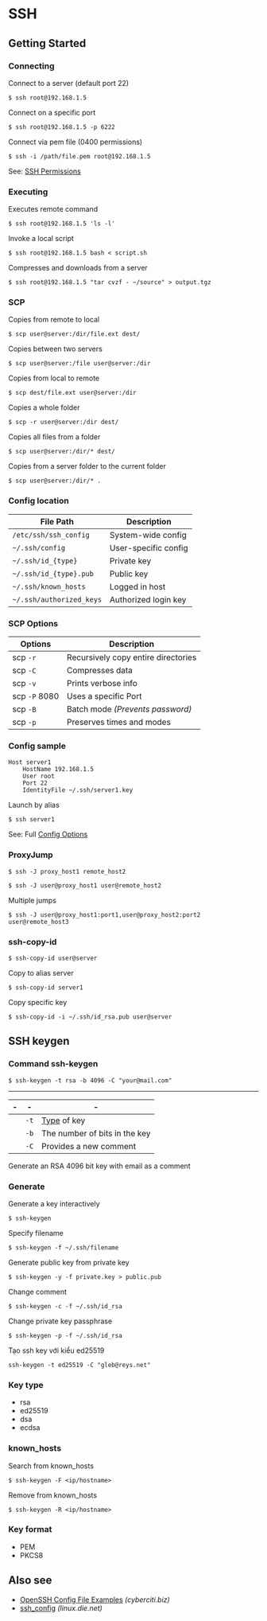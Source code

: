 # SSH

Getting Started
---------------

### Connecting

Connect to a server (default port 22)

```shell script
$ ssh root@192.168.1.5
```

Connect on a specific port

```shell script
$ ssh root@192.168.1.5 -p 6222
```

Connect via pem file (0400 permissions)

```shell script
$ ssh -i /path/file.pem root@192.168.1.5
```

See: [SSH Permissions](Chmod.md#ssh-permissions)

### Executing

Executes remote command

```shell script
$ ssh root@192.168.1.5 'ls -l'
```

Invoke a local script

```shell script
$ ssh root@192.168.1.5 bash < script.sh
```

Compresses and downloads from a server

```shell script 
$ ssh root@192.168.1.5 "tar cvzf - ~/source" > output.tgz
```

### SCP 

Copies from remote to local

```shell script
$ scp user@server:/dir/file.ext dest/
```

Copies between two servers

```shell script
$ scp user@server:/file user@server:/dir
```

Copies from local to remote

```shell script
$ scp dest/file.ext user@server:/dir
```

Copies a whole folder

```shell script
$ scp -r user@server:/dir dest/
```

Copies all files from a folder

```shell script
$ scp user@server:/dir/* dest/
```

Copies from a server folder to the current folder

```shell script
$ scp user@server:/dir/* .
```

### Config location

| File Path                | Description          |
|--------------------------|----------------------|
| `/etc/ssh/ssh_config`    | System-wide config   |
| `~/.ssh/config`          | User-specific config |
| `~/.ssh/id_{type}`       | Private key          |
| `~/.ssh/id_{type}.pub`   | Public key           |
| `~/.ssh/known_hosts`     | Logged in host       |
| `~/.ssh/authorized_keys` | Authorized login key |

### SCP Options

| Options       | Description                                    |
|---------------|------------------------------------------------|
| scp `-r`      | <yel>R</yel>ecursively copy entire directories |
| scp `-C`      | <yel>C</yel>ompresses data                     |
| scp `-v`      | Prints <yel>v</yel>erbose info                 |
| scp `-P` 8080 | Uses a specific <yel>P</yel>ort                |
| scp `-B`      | <yel>B</yel>atch mode _(Prevents password)_    |
| scp `-p`      | <yel>P</yel>reserves times and modes           |

### Config sample

```
Host server1 
    HostName 192.168.1.5
    User root
    Port 22
    IdentityFile ~/.ssh/server1.key
```

Launch by alias

```shell script
$ ssh server1
```

See: Full [Config Options](https://linux.die.net/man/5/ssh_config)

### ProxyJump

```shell script
$ ssh -J proxy_host1 remote_host2
```

```shell script 
$ ssh -J user@proxy_host1 user@remote_host2
```

Multiple jumps

```shell script 
$ ssh -J user@proxy_host1:port1,user@proxy_host2:port2 user@remote_host3
```

### ssh-copy-id

```shell script 
$ ssh-copy-id user@server
```

Copy to alias server

```shell script 
$ ssh-copy-id server1
```

Copy specific key

```shell script 
$ ssh-copy-id -i ~/.ssh/id_rsa.pub user@server
```

SSH keygen
---------------

### Command ssh-keygen

```shell script
$ ssh-keygen -t rsa -b 4096 -C "your@mail.com" 
```

----

| - | -    | -                             |
|---|------|-------------------------------|
|   | `-t` | [Type](#key-type) of key      |
|   | `-b` | The number of bits in the key |
|   | `-C` | Provides a new comment        |



Generate an RSA 4096 bit key with email as a comment

### Generate 

Generate a key interactively

```shell script
$ ssh-keygen
```

Specify filename

```shell script
$ ssh-keygen -f ~/.ssh/filename
```

Generate public key from private key

```shell script
$ ssh-keygen -y -f private.key > public.pub
```

Change comment

```shell script
$ ssh-keygen -c -f ~/.ssh/id_rsa
```

Change private key passphrase

```shell script
$ ssh-keygen -p -f ~/.ssh/id_rsa
```

Tạo ssh key với kiểu ed25519

```ssh-keygen -t ed25519 -C "gleb@reys.net"```

### Key type

- rsa
- ed25519
- dsa
- ecdsa

### known_hosts 

Search from known_hosts

```shell script
$ ssh-keygen -F <ip/hostname>
```

Remove from known_hosts

```shell script
$ ssh-keygen -R <ip/hostname>
```

### Key format

- PEM
- PKCS8

Also see
--------

- [OpenSSH Config File Examples](https://www.cyberciti.biz/faq/create-ssh-config-file-on-linux-unix/) _(cyberciti.biz)_
- [ssh_config](https://linux.die.net/man/5/ssh_config) _(linux.die.net)_

